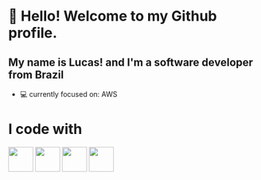 # 👋 Hello! Welcome to my Github profile.
## My name is Lucas! and I'm a software developer from Brazil

- 💻 currently focused on: AWS


# I code with
<img  width="50" height="50" src="https://cdn.jsdelivr.net/gh/devicons/devicon@latest/icons/azuresqldatabase/azuresqldatabase-original.svg" />
<img width="50" height="50" src="https://cdn.jsdelivr.net/gh/devicons/devicon@latest/icons/java/java-original.svg" />
<img width="50" height="50" src="https://cdn.jsdelivr.net/gh/devicons/devicon@latest/icons/python/python-original.svg" />
<img width="50" height="50" src="https://cdn.jsdelivr.net/gh/devicons/devicon@latest/icons/amazonwebservices/amazonwebservices-original-wordmark.svg" />
      
          
           

<!--
**LucasSouza-019/LucasSouza-019** is a ✨ _special_ ✨ repository because its `README.md` (this file) appears on your GitHub profile.

Here are some ideas to get you started:

- 🔭 I’m currently working on ...
- 🌱 I’m currently learning ...
- 👯 I’m looking to collaborate on ...
- 🤔 I’m looking for help with ...
- 💬 Ask me about ...
- 📫 How to reach me: ...
- 😄 Pronouns: ...
- ⚡ Fun fact: ...
-->
